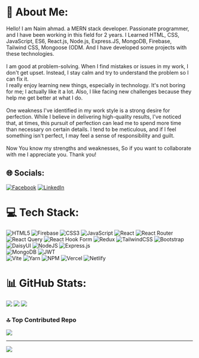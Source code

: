 # 💫 About Me:
Hello! I am Naim ahmad. a MERN stack developer. Passionate programmer, and I have been working in this field for 2 years. I Learned HTML, CSS, JavaScript, ES6, React.js, Node.js, Express.JS, MongoDB, Firebase, Tailwind CSS, Mongoose (ODM. And I have developed some projects with these technologies.<br><br>I am good at problem-solving. When I find mistakes or issues in my work, I don't get upset. Instead, I stay calm and try to understand the problem so I can fix it.<br>I really enjoy learning new things, especially in technology. It's not boring for me; I actually like it a lot. Also, I like facing new challenges because they help me get better at what I do.<br><br>One weakness I've identified in my work style is a strong desire for perfection. While I believe in delivering high-quality results, I've noticed that, at times, this pursuit of perfection can lead me to spend more time than necessary on certain details. I tend to be meticulous, and if I feel something isn't perfect, I may feel a sense of responsibility and guilt.<br><br>Now You know my strengths and weaknesses, So if you want to collaborate with me I appreciate you. Thank you!


## 🌐 Socials:
[![Facebook](https://img.shields.io/badge/Facebook-%231877F2.svg?logo=Facebook&logoColor=white)](https://facebook.com/https://www.facebook.com/naim.ahmad.noyon/) [![LinkedIn](https://img.shields.io/badge/LinkedIn-%230077B5.svg?logo=linkedin&logoColor=white)](https://linkedin.com/in/https://www.linkedin.com/in/naim-ahmad-developer/) 

# 💻 Tech Stack:
![HTML5](https://img.shields.io/badge/html5-%23E34F26.svg?style=for-the-badge&logo=html5&logoColor=white) ![Firebase](https://img.shields.io/badge/firebase-%23039BE5.svg?style=for-the-badge&logo=firebase)
![CSS3](https://img.shields.io/badge/css3-%231572B6.svg?style=for-the-badge&logo=css3&logoColor=white) 
![JavaScript](https://img.shields.io/badge/javascript-%23323330.svg?style=for-the-badge&logo=javascript&logoColor=%23F7DF1E) 
![React](https://img.shields.io/badge/react-%2320232a.svg?style=for-the-badge&logo=react&logoColor=%2361DAFB) 
![React Router](https://img.shields.io/badge/React_Router-CA4245?style=for-the-badge&logo=react-router&logoColor=white) 
![React Query](https://img.shields.io/badge/-React%20Query-FF4154?style=for-the-badge&logo=react%20query&logoColor=white) 
![React Hook Form](https://img.shields.io/badge/React%20Hook%20Form-%23EC5990.svg?style=for-the-badge&logo=reacthookform&logoColor=white) 
![Redux](https://img.shields.io/badge/redux-%23593d88.svg?style=for-the-badge&logo=redux&logoColor=white) 
![TailwindCSS](https://img.shields.io/badge/tailwindcss-%2338B2AC.svg?style=for-the-badge&logo=tailwind-css&logoColor=white) 
![Bootstrap](https://img.shields.io/badge/bootstrap-%238511FA.svg?style=for-the-badge&logo=bootstrap&logoColor=white) 
![DaisyUI](https://img.shields.io/badge/daisyui-5A0EF8?style=for-the-badge&logo=daisyui&logoColor=white) 
![NodeJS](https://img.shields.io/badge/node.js-6DA55F?style=for-the-badge&logo=node.js&logoColor=white) 
![Express.js](https://img.shields.io/badge/express.js-%23404d59.svg?style=for-the-badge&logo=express&logoColor=%2361DAFB)  
![MongoDB](https://img.shields.io/badge/MongoDB-%234ea94b.svg?style=for-the-badge&logo=mongodb&logoColor=white) 
![JWT](https://img.shields.io/badge/JWT-black?style=for-the-badge&logo=JSON%20web%20tokens)  
![Vite](https://img.shields.io/badge/vite-%23646CFF.svg?style=for-the-badge&logo=vite&logoColor=white) 
![Yarn](https://img.shields.io/badge/yarn-%232C8EBB.svg?style=for-the-badge&logo=yarn&logoColor=white) 
![NPM](https://img.shields.io/badge/NPM-%23CB3837.svg?style=for-the-badge&logo=npm&logoColor=white) 
![Vercel](https://img.shields.io/badge/vercel-%23000000.svg?style=for-the-badge&logo=vercel&logoColor=white) 
![Netlify](https://img.shields.io/badge/netlify-%23000000.svg?style=for-the-badge&logo=netlify&logoColor=#00C7B7)


# 📊 GitHub Stats:
![](https://github-readme-stats.vercel.app/api?username=Naim-Ahmad&theme=react&hide_border=false&include_all_commits=false&count_private=false)
![](https://github-readme-stats.vercel.app/api/top-langs/?username=Naim-Ahmad&theme=react&hide_border=false&include_all_commits=false&count_private=false&layout=compact)
![](https://github-readme-streak-stats.herokuapp.com/?user=Naim-Ahmad&theme=react&hide_border=false)<br/>

### 🔝 Top Contributed Repo
![](https://github-contributor-stats.vercel.app/api?username=Naim-Ahmad&limit=5&theme=dark&combine_all_yearly_contributions=true)

---
[![](https://visitcount.itsvg.in/api?id=Naim-Ahmad&icon=0&color=0)](https://visitcount.itsvg.in)

<!-- Proudly created with GPRM ( https://gprm.itsvg.in ) -->

